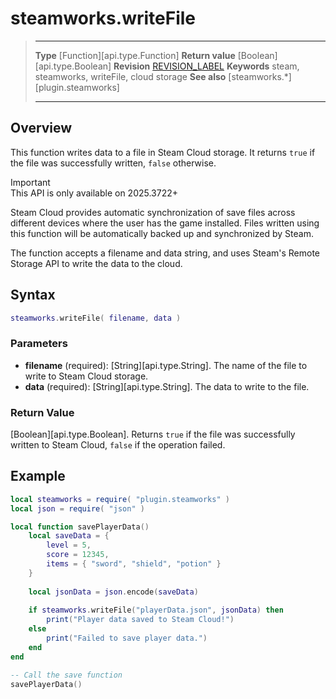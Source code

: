 # steamworks.writeFile

> --------------------- ------------------------------------------------------------------------------------------
> **Type** [Function][api.type.Function]
> **Return value** [Boolean][api.type.Boolean]
> **Revision** [REVISION_LABEL](REVISION_URL)
> **Keywords** steam, steamworks, writeFile, cloud storage
> **See also** [steamworks.*][plugin.steamworks]
> --------------------- ------------------------------------------------------------------------------------------

## Overview

This function writes data to a file in Steam Cloud storage. It returns `true` if the file was successfully written, `false` otherwise.

<div class="guide-notebox-imp">
<div class="notebox-title-imp">Important</div>
This API is only available on 2025.3722+
</div>

Steam Cloud provides automatic synchronization of save files across different devices where the user has the game installed. Files written using this function will be automatically backed up and synchronized by Steam.

The function accepts a filename and data string, and uses Steam's Remote Storage API to write the data to the cloud.

## Syntax

```lua
steamworks.writeFile( filename, data )
```

### Parameters

- **filename** (required): [String][api.type.String]. The name of the file to write to Steam Cloud storage.
- **data** (required): [String][api.type.String]. The data to write to the file.

### Return Value

[Boolean][api.type.Boolean]. Returns `true` if the file was successfully written to Steam Cloud, `false` if the operation failed.

## Example

```lua
local steamworks = require( "plugin.steamworks" )
local json = require( "json" )

local function savePlayerData()
    local saveData = {
        level = 5,
        score = 12345,
        items = { "sword", "shield", "potion" }
    }
    
    local jsonData = json.encode(saveData)
    
    if steamworks.writeFile("playerData.json", jsonData) then
        print("Player data saved to Steam Cloud!")
    else
        print("Failed to save player data.")
    end
end

-- Call the save function
savePlayerData()
```